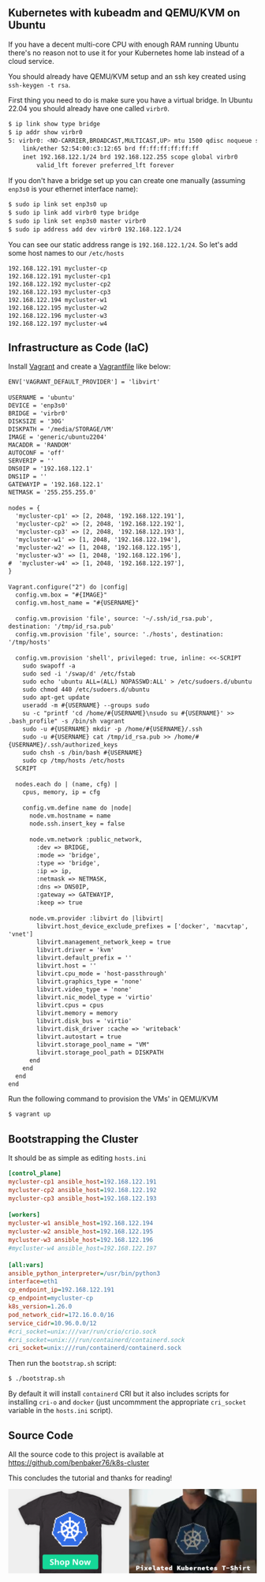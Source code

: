 ## Kubernetes with kubeadm and QEMU/KVM on Ubuntu

If you have a decent multi-core CPU with enough RAM running Ubuntu there's no reason not to use it for your Kubernetes home lab instead of a cloud service.

You should already have QEMU/KVM setup and an ssh key created using `ssh-keygen -t rsa`.

First thing you need to do is make sure you have a virtual bridge. In Ubuntu 22.04 you should already have one called `virbr0`.

```sh
$ ip link show type bridge
$ ip addr show virbr0
5: virbr0: <NO-CARRIER,BROADCAST,MULTICAST,UP> mtu 1500 qdisc noqueue state DOWN group default qlen 1000
    link/ether 52:54:00:c3:12:65 brd ff:ff:ff:ff:ff:ff
    inet 192.168.122.1/24 brd 192.168.122.255 scope global virbr0
        valid_lft forever preferred_lft forever
```

If you don't have a bridge set up you can create one manually (assuming `enp3s0` is your ethernet interface name):

```sh
$ sudo ip link set enp3s0 up
$ sudo ip link add virbr0 type bridge
$ sudo ip link set enp3s0 master virbr0
$ sudo ip address add dev virbr0 192.168.122.1/24
```

You can see our static address range is `192.168.122.1/24`. So let's add some host names to our `/etc/hosts`

```
192.168.122.191 mycluster-cp
192.168.122.191 mycluster-cp1
192.168.122.192 mycluster-cp2
192.168.122.193 mycluster-cp3
192.168.122.194 mycluster-w1
192.168.122.195 mycluster-w2
192.168.122.196 mycluster-w3
192.168.122.197 mycluster-w4
```

## Infrastructure as Code (IaC)

Install [Vagrant](https://developer.hashicorp.com/vagrant/docs/installation) and create a [Vagrantfile](https://developer.hashicorp.com/vagrant/docs/vagrantfile) like below:

```vagrantfile
ENV['VAGRANT_DEFAULT_PROVIDER'] = 'libvirt'

USERNAME = 'ubuntu'
DEVICE = 'enp3s0'
BRIDGE = 'virbr0'
DISKSIZE = '30G'
DISKPATH = '/media/STORAGE/VM'
IMAGE = 'generic/ubuntu2204'
MACADDR = 'RANDOM'
AUTOCONF = 'off'
SERVERIP = ''
DNS0IP = '192.168.122.1'
DNS1IP = ''
GATEWAYIP = '192.168.122.1'
NETMASK = '255.255.255.0'

nodes = {
  'mycluster-cp1' => [2, 2048, '192.168.122.191'],
  'mycluster-cp2' => [2, 2048, '192.168.122.192'],
  'mycluster-cp3' => [2, 2048, '192.168.122.193'],
  'mycluster-w1' => [1, 2048, '192.168.122.194'],
  'mycluster-w2' => [1, 2048, '192.168.122.195'],
  'mycluster-w3' => [1, 2048, '192.168.122.196'],
#  'mycluster-w4' => [1, 2048, '192.168.122.197'],
}

Vagrant.configure("2") do |config|
  config.vm.box = "#{IMAGE}"
  config.vm.host_name = "#{USERNAME}"

  config.vm.provision 'file', source: '~/.ssh/id_rsa.pub', destination: '/tmp/id_rsa.pub'
  config.vm.provision 'file', source: './hosts', destination: '/tmp/hosts'

  config.vm.provision 'shell', privileged: true, inline: <<-SCRIPT
    sudo swapoff -a
    sudo sed -i '/swap/d' /etc/fstab
    sudo echo 'ubuntu ALL=(ALL) NOPASSWD:ALL' > /etc/sudoers.d/ubuntu
    sudo chmod 440 /etc/sudoers.d/ubuntu
    sudo apt-get update
    useradd -m #{USERNAME} --groups sudo
    su -c "printf 'cd /home/#{USERNAME}\nsudo su #{USERNAME}' >> .bash_profile" -s /bin/sh vagrant
    sudo -u #{USERNAME} mkdir -p /home/#{USERNAME}/.ssh
    sudo -u #{USERNAME} cat /tmp/id_rsa.pub >> /home/#{USERNAME}/.ssh/authorized_keys
    sudo chsh -s /bin/bash #{USERNAME}
    sudo cp /tmp/hosts /etc/hosts
  SCRIPT

  nodes.each do | (name, cfg) |
    cpus, memory, ip = cfg

    config.vm.define name do |node|
      node.vm.hostname = name
      node.ssh.insert_key = false

      node.vm.network :public_network,
        :dev => BRIDGE,
        :mode => 'bridge',
        :type => 'bridge',
        :ip => ip,
        :netmask => NETMASK,
        :dns => DNS0IP,
        :gateway => GATEWAYIP,
        :keep => true

      node.vm.provider :libvirt do |libvirt|
        libvirt.host_device_exclude_prefixes = ['docker', 'macvtap', 'vnet']
        libvirt.management_network_keep = true
        libvirt.driver = 'kvm'
        libvirt.default_prefix = ''
        libvirt.host = ''
        libvirt.cpu_mode = 'host-passthrough'
        libvirt.graphics_type = 'none'
        libvirt.video_type = 'none'
        libvirt.nic_model_type = 'virtio'
        libvirt.cpus = cpus
        libvirt.memory = memory
        libvirt.disk_bus = 'virtio'
        libvirt.disk_driver :cache => 'writeback'
        libvirt.autostart = true
        libvirt.storage_pool_name = "VM"
        libvirt.storage_pool_path = DISKPATH
      end
    end
  end
end
```

Run the following command to provision the VMs' in QEMU/KVM

```sh
$ vagrant up
```

## Bootstrapping the Cluster

It should be as simple as editing `hosts.ini`

```ini
[control_plane]
mycluster-cp1 ansible_host=192.168.122.191
mycluster-cp2 ansible_host=192.168.122.192
mycluster-cp3 ansible_host=192.168.122.193

[workers]
mycluster-w1 ansible_host=192.168.122.194
mycluster-w2 ansible_host=192.168.122.195
mycluster-w3 ansible_host=192.168.122.196
#mycluster-w4 ansible_host=192.168.122.197

[all:vars]
ansible_python_interpreter=/usr/bin/python3
interface=eth1
cp_endpoint_ip=192.168.122.191
cp_endpoint=mycluster-cp
k8s_version=1.26.0
pod_network_cidr=172.16.0.0/16
service_cidr=10.96.0.0/12
#cri_socket=unix:///var/run/crio/crio.sock
#cri_socket=unix:///run/containerd/containerd.sock
cri_socket=unix:///run/containerd/containerd.sock
```

Then run the `bootstrap.sh` script:

```sh
$ ./bootstrap.sh
```

By default it will install `containerd` CRI but it also includes scripts for installing `cri-o` and `docker` (just uncommment the appropriate `cri_socket` variable in the `hosts.ini` script).

## Source Code

All the source code to this project is available at https://github.com/benbaker76/k8s-cluster

This concludes the tutorial and thanks for reading!

[](images/shopnow.png)
[![Shop Now](images/shopnow.png)](https://www.teepublic.com/t-shirt/40083218-pixelated-kubernetes)
